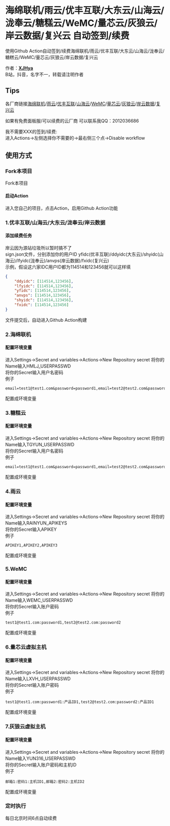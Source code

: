 # 海绵联机/雨云/优丰互联/大东云/山海云/泷奉云/糖糕云/WeMC/量芯云/灰狼云/岸云数据/复兴云 自动签到/续费

使用Github Action自动签到/续费海绵联机/雨云/优丰互联/大东云/山海云/泷奉云/糖糕云/WeMC/量芯云/灰狼云/岸云数据/复兴云<br>

作者：**[XJHya](https://github.com/xjh2009)**<br>
B站，抖音，名字不一，转载请注明作者<br>

## Tips

各厂商链接[海绵联机](https://www.yunmc.vip/)/[雨云](https://www.rainyun.com/)/[优丰互联](https://www.disxcloud.com/)/[山海云](https://www.vpsvr.com/)/[WeMC](https://wemc.cc/)/[量芯云](https://idc.prolzy.com/)/[灰狼云](https://www.yun316.net/)/[岸云数据](https://www.anvps.cn/)/[复兴云](https://www.revcloud.tech/)

如果有免费面板服/可以续费的云厂商 可以联系我QQ：2012036686

我不需要XXX的签到/续费: <br>
进入Actions->左侧选择你不需要的->最右侧三个点->Disable workflow

## 使用方式

### Fork本项目
Fork本项目<br>
#### 启动Action
进入您自己的项目，点击Action，启用Github Action功能<br>

### 1.优丰互联/山海云/大东云/泷奉云/岸云数据


#### 添加续费任务
岸云因为源站垃圾所以暂时搞不了 <br>
sign.json文件，分别添加你的用户ID yfidc(优丰互联)/ddyidc(大东云)/shyidc(山海云)/lfyidc(泷奉云)/anvps(岸云数据)/fxidc(复兴云)<br>
示例，假设这六家IDC用户ID都为114514和123456就可以这样填
<br>
```json
{
    "ddyidc": [114514,123456],    
    "lfyidc": [114514,123456],
    "yfidc": [114514,123456],
    "anvps": [114514,123456],
    "shyidc": [114514,123456],
    "fxidc": [114514,123456]
}
```
文件提交后，自动进入Github Action构建

### 2.海绵联机

#### 配置环境变量
进入Settings->Secret and variables->Actions->New Repository secret
将你的Name输入HMLJ_USERPASSWD<br>
将你的Secret输入用户名密码<br>
例子
```
email=test1@test1.com&password=password1,email=test2@test2.com&password=password2
```
配置成环境变量

### 3.糖糕云

#### 配置环境变量
进入Settings->Secret and variables->Actions->New Repository secret
将你的Name输入TGYUN_USERPASSWD<br>
将你的Secret输入用户名密码<br>
例子
```
email=test1@test1.com&password=password1,email=test2@test2.com&password=password2
```
配置成环境变量

### 4.雨云

#### 配置环境变量
进入Settings->Secret and variables->Actions->New Repository secret
将你的Name输入RAINYUN_APIKEYS<br>
将你的Secret输入APIKEY<br>
例子
```
APIKEY1,APIKEY2,APIKEY3
```
配置成环境变量

### 5.WeMC

#### 配置环境变量
进入Settings->Secret and variables->Actions->New Repository secret
将你的Name输入WEMC_USERPASSWD<br>
将你的Secret输入账户密码<br>
例子
```
test1@test1.com:password1,test2@test2.com:password2
```
配置成环境变量

### 6.量芯云虚拟主机

#### 配置环境变量
进入Settings->Secret and variables->Actions->New Repository secret
将你的Name输入LXVH_USERPASSWD<br>
将你的Secret输入账户密码<br>
例子
```
test1@test1.com:password1:产品ID1,test2@test2.com:password2:产品ID1
```
配置成环境变量

### 7.灰狼云虚拟主机

#### 配置环境变量
进入Settings->Secret and variables->Actions->New Repository secret
将你的Name输入YUN316_USERPASSWD<br>
将你的Secret输入账户密码和主机ID<br>
例子
```
邮箱1:密码1:主机ID1,邮箱2:密码2:主机ID2
```
配置成环境变量



### 定时执行
每日北京时间6点自动续费<br>
